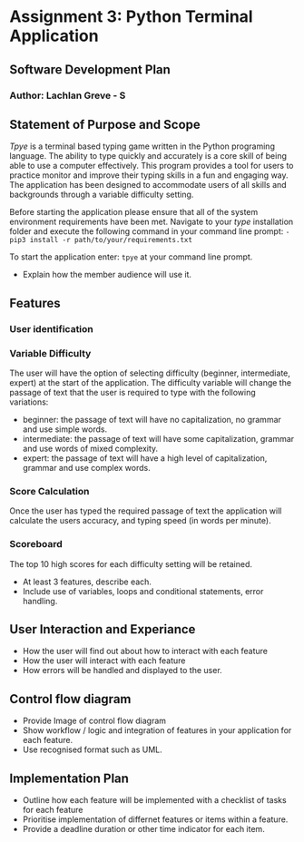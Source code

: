 # Assignment 3: Python Terminal Application

## Software Development Plan

### Author: Lachlan Greve - S

## Statement of Purpose and Scope

*Tpye* is a terminal based typing game written in the Python programing language. The ability to type quickly and accurately is a core skill of being able to use a computer effectively. This program provides a tool for users to practice monitor and improve their typing skills in a fun and engaging way. The application has been designed to accommodate users of all skills and backgrounds through a variable difficulty setting.  

Before starting the application please ensure that all of the system environment requirements have been met. Navigate to your *type* installation folder and execute the following command in your command line prompt: 
`-pip3 install -r path/to/your/requirements.txt`

To start the application enter: `tpye` at your command line prompt.

- Explain how the member audience will use it.

## Features

### User identification

### Variable Difficulty 
The user will have the option of selecting difficulty (beginner, intermediate, expert) at the start of the application. The difficulty variable will change the passage of text that the user is required to type with the following variations: 

- beginner: the passage of text will have no capitalization, no grammar and use simple words.
- intermediate: the passage of text will have some capitalization, grammar and use words of mixed complexity.
- expert: the passage of text will have a high level of capitalization, grammar and use complex words.

### Score Calculation

Once the user has typed the required passage of text the application will calculate the users accuracy, and typing speed (in words per minute).


### Scoreboard

The top 10 high scores for each difficulty setting will be retained. 



- At least 3 features, describe each.
- Include use of variables, loops and conditional statements, error handling.

## User Interaction and Experiance

- How the user will find out about how to interact with each feature
- How the user will interact with each feature
- How errors will be handled and displayed to the user. 

## Control flow diagram

- Provide Image of control flow diagram
- Show workflow / logic and integration of features in your application for each feature.
- Use recognised format such as UML.

## Implementation Plan

- Outline how each feature will be implemented with a checklist of tasks for each feature
- Prioritise implementation of differnet features or items within a feature.
- Provide a deadline duration or other time indicator for each item.


